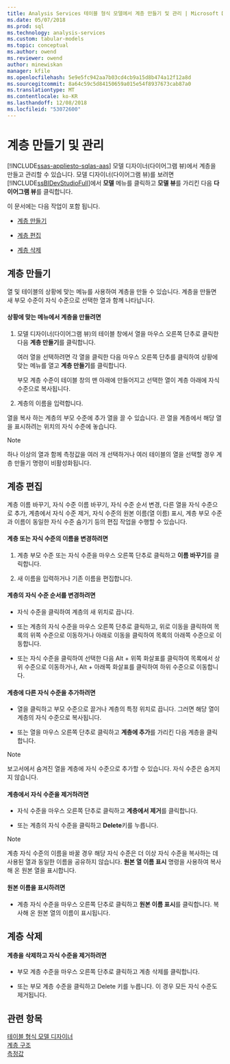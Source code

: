 ```yaml
---
title: Analysis Services 테이블 형식 모델에서 계층 만들기 및 관리 | Microsoft Docs
ms.date: 05/07/2018
ms.prod: sql
ms.technology: analysis-services
ms.custom: tabular-models
ms.topic: conceptual
ms.author: owend
ms.reviewer: owend
author: minewiskan
manager: kfile
ms.openlocfilehash: 5e9e5fc942aa7b03cd4cb9a15d8b474a12f12a8d
ms.sourcegitcommit: 8a64c59c5d84150659a015e54f8937673cab87a0
ms.translationtype: MT
ms.contentlocale: ko-KR
ms.lasthandoff: 12/08/2018
ms.locfileid: "53072600"
---
```

# <a name="create-and-manage-hierarchies"></a>계층 만들기 및 관리 
[!INCLUDE[ssas-appliesto-sqlas-aas](../../includes/ssas-appliesto-sqlas-aas.md)]
  모델 디자이너(다이어그램 뷰)에서 계층을 만들고 관리할 수 있습니다. 모델 디자이너(다이어그램 뷰)를 보려면 [!INCLUDE[ssBIDevStudioFull](../../includes/ssbidevstudiofull-md.md)]에서 **모델** 메뉴를 클릭하고 **모델 뷰**를 가리킨 다음 **다이어그램 뷰**를 클릭합니다.  
  
 이 문서에는 다음 작업이 포함 됩니다.  
  
-   [계층 만들기](#bkmk_create)  
  
-   [계층 편집](#bkmk_edit)  
  
-   [계층 삭제](#bkmk_delete)  
  
##  <a name="bkmk_create"></a> 계층 만들기  
 열 및 테이블의 상황에 맞는 메뉴를 사용하여 계층을 만들 수 있습니다. 계층을 만들면 새 부모 수준이 자식 수준으로 선택한 열과 함께 나타납니다.  
  
#### <a name="to-create-a-hierarchy-from-the-context-menu"></a>상황에 맞는 메뉴에서 계층을 만들려면  
  
1.  모델 디자이너(다이어그램 뷰)의 테이블 창에서 열을 마우스 오른쪽 단추로 클릭한 다음 **계층 만들기**를 클릭합니다.  
  
     여러 열을 선택하려면 각 열을 클릭한 다음 마우스 오른쪽 단추를 클릭하여 상황에 맞는 메뉴를 열고 **계층 만들기**를 클릭합니다.  
  
     부모 계층 수준이 테이블 창의 맨 아래에 만들어지고 선택한 열이 계층 아래에 자식 수준으로 복사됩니다.  
  
2.  계층의 이름을 입력합니다.  
  
 열을 복사 하는 계층의 부모 수준에 추가 열을 끌 수 있습니다. 끈 열을 계층에서 해당 열을 표시하려는 위치의 자식 수준에 놓습니다.  
  
> [!NOTE]  
>  하나 이상의 열과 함께 측정값을 여러 개 선택하거나 여러 테이블의 열을 선택할 경우 계층 만들기 명령이 비활성화됩니다.  
  
##  <a name="bkmk_edit"></a> 계층 편집  
 계층 이름 바꾸기, 자식 수준 이름 바꾸기, 자식 수준 순서 변경, 다른 열을 자식 수준으로 추가, 계층에서 자식 수준 제거, 자식 수준의 원본 이름(열 이름) 표시, 계층 부모 수준과 이름이 동일한 자식 수준 숨기기 등의 편집 작업을 수행할 수 있습니다.  
  
#### <a name="to-change-the-name-of-a-hierarchy-or-child-level"></a>계층 또는 자식 수준의 이름을 변경하려면  
  
1.  계층 부모 수준 또는 자식 수준을 마우스 오른쪽 단추로 클릭하고 **이름 바꾸기**를 클릭합니다.  
  
2.  새 이름을 입력하거나 기존 이름을 편집합니다.  
  
#### <a name="to-change-the-order-of-a-child-level-in-a-hierarchy"></a>계층의 자식 수준 순서를 변경하려면  
  
-   자식 수준을 클릭하여 계층의 새 위치로 끕니다.  
  
-   또는 계층의 자식 수준을 마우스 오른쪽 단추로 클릭하고, 위로 이동을 클릭하여 목록의 위쪽 수준으로 이동하거나 아래로 이동을 클릭하여 목록의 아래쪽 수준으로 이동합니다.  
  
-   또는 자식 수준을 클릭하여 선택한 다음 Alt + 위쪽 화살표를 클릭하여 목록에서 상위 수준으로 이동하거나, Alt + 아래쪽 화살표를 클릭하여 하위 수준으로 이동합니다.  
  
#### <a name="to-add-another-child-level-to-a-hierarchy"></a>계층에 다른 자식 수준을 추가하려면  
  
-   열을 클릭하고 부모 수준으로 끌거나 계층의 특정 위치로 끕니다. 그러면 해당 열이 계층의 자식 수준으로 복사됩니다.  
  
-   또는 열을 마우스 오른쪽 단추로 클릭하고 **계층에 추가**를 가리킨 다음 계층을 클릭합니다.  
  
> [!NOTE]  
>  보고서에서 숨겨진 열을 계층에 자식 수준으로 추가할 수 있습니다. 자식 수준은 숨겨지지 않습니다.  
  
#### <a name="to-remove-a-child-level-from-a-hierarchy"></a>계층에서 자식 수준을 제거하려면  
  
-   자식 수준을 마우스 오른쪽 단추로 클릭하고 **계층에서 제거**를 클릭합니다.  
  
-   또는 계층의 자식 수준을 클릭하고 **Delete**키를 누릅니다.  
  
> [!NOTE]  
>  계층 자식 수준의 이름을 바꿀 경우 해당 자식 수준은 더 이상 자식 수준을 복사하는 데 사용된 열과 동일한 이름을 공유하지 않습니다. **원본 열 이름 표시** 명령을 사용하여 복사해 온 원본 열을 표시합니다.  
  
#### <a name="to-show-a-source-name"></a>원본 이름을 표시하려면  
  
-   계층 자식 수준을 마우스 오른쪽 단추로 클릭하고 **원본 이름 표시**를 클릭합니다. 복사해 온 원본 열의 이름이 표시됩니다.  
  
##  <a name="bkmk_delete"></a> 계층 삭제  
  
#### <a name="to-delete-a-hierarchy-and-remove-its-child-levels"></a>계층을 삭제하고 자식 수준을 제거하려면  
  
-   부모 계층 수준을 마우스 오른쪽 단추로 클릭하고 계층 삭제를 클릭합니다.  
  
-   또는 부모 계층 수준을 클릭하고 Delete 키를 누릅니다. 이 경우 모든 자식 수준도 제거됩니다.  
  
## <a name="see-also"></a>관련 항목  
 [테이블 형식 모델 디자이너 ](../../analysis-services/tabular-models/tabular-model-designer-ssas.md)   
 [계층 구조](../../analysis-services/tabular-models/hierarchies-ssas-tabular.md)   
 [측정값](../../analysis-services/tabular-models/measures-ssas-tabular.md)  
  
  
